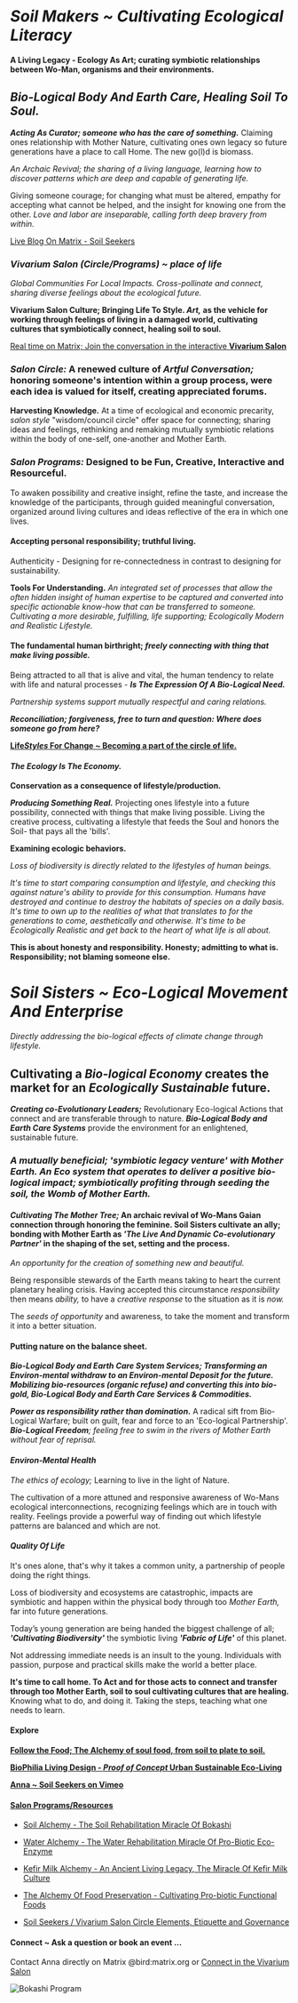 # *Soil Makers ~ Cultivating Ecological Literacy*

**A Living Legacy - Ecology As Art; curating symbiotic relationships between Wo-Man, organisms and their environments.**

## *Bio-Logical Body And Earth Care, Healing Soil To Soul.*

***Acting As Curator; someone who has the care of something.*** Claiming ones relationship with Mother Nature, cultivating ones own legacy so future generations have a place to call Home. The new go(l)d is biomass.

*An Archaic Revival; the sharing of a living language, learning how to discover patterns which are deep and capable of generating life.*

Giving someone courage; for changing what must be altered, empathy for accepting what cannot be helped, and the insight for knowing one from the other. *Love and labor are inseparable, calling forth deep bravery from within.*

[Live Blog On Matrix - Soil Seekers](https://matrix.to/#/!EwezVvVjpxKVCMIuRM:matrix.org?via=matrix.org&via=kde.org&via=converser.eu)

### *Vivarium Salon (Circle/Programs) ~ place of life*
*Global Communities For Local Impacts. Cross-pollinate and connect, sharing diverse feelings about the ecological future.*

**Vivarium Salon Culture; Bringing Life To Style. *Art,* as the vehicle for working through feelings of living in a damaged world, cultivating cultures that symbiotically connect, healing soil to soul.**

[Real time on Matrix; Join the conversation in the interactive **Vivarium Salon**](https://matrix.to/#/!LSpVaMCiYQehpJONFF:matrix.org?via=matrix.org&via=t2bot.io&via=stux.chat)

### *Salon Circle:* A renewed culture of *Artful Conversation;* honoring someone's intention within a group process, were each idea is valued for itself, creating appreciated forums.

**Harvesting Knowledge.**
At a time of ecological and economic precarity, *salon style* "wisdom/council circle" offer space for connecting; sharing ideas and feelings, rethinking and remaking mutually symbiotic relations within the body of one-self, one-another and Mother Earth.

### *Salon Programs:* Designed to be Fun, Creative, Interactive and Resourceful.

To awaken possibility and creative insight, refine the taste, and increase the knowledge of the participants, through guided meaningful conversation, organized around living cultures and ideas reflective of the era in which one lives.

#### Accepting personal responsibility; truthful living.
Authenticity - Designing for re-connectedness in contrast to designing for sustainability.

**Tools For Understanding.**
*An integrated set of processes that allow the often hidden insight of human expertise to be captured and converted into specific actionable know-how that can be transferred to someone. Cultivating a more desirable, fulfilling, life supporting; Ecologically Modern and Realistic Lifestyle.*

#### The fundamental human birthright; *freely connecting with thing that make living possible.*
Being attracted to all that is alive and vital, the human tendency to relate with life and natural processes - ***Is The Expression Of A Bio-Logical Need.***

*Partnership systems support mutually respectful and caring relations.* 

***Reconciliation; forgiveness, free to turn and question: Where does someone go from here?***

[**Life*Styles* For Change ~ Becoming a part of the circle of life.**](./lifeStylesForChange)

#### *The Ecology Is The Economy.*

**Conservation as a consequence of lifestyle/production.**

***Producing Something Real.*** Projecting ones lifestyle into a future possibility, connected with things that make living possible. Living the creative process, cultivating a lifestyle that feeds the Soul and honors the Soil- that pays all the 'bills'.

**Examining ecologic behaviors.**

*Loss of biodiversity is directly related to the lifestyles of human beings.*

*It's time to start comparing consumption and lifestyle, and checking this against nature's ability to provide for this consumption. Humans have destroyed and continue to destroy the habitats of species on a daily basis. It's time to own up to the realities of what that translates to for the generations to come, aesthetically and otherwise. It's time to be *Ecologically Realistic* and get back to the *heart* of what *life* is all about.* 

**This is about honesty and responsibility. Honesty; admitting to what is. Responsibility; not blaming someone else.**

# *Soil Sisters ~ Eco-Logical Movement And Enterprise*
*Directly addressing the bio-logical effects of climate change through lifestyle.*

## Cultivating a *Bio-logical Economy* creates the market for an *Ecologically Sustainable* future.

***Creating co-Evolutionary Leaders;*** Revolutionary Eco-logical Actions that connect and are transferable through to nature. ***Bio-Logical Body and Earth Care Systems*** provide the environment for an enlightened, sustainable future.

### *A mutually beneficial; 'symbiotic legacy venture' with Mother Earth. An Eco system that operates to deliver a positive bio-logical impact; symbiotically profiting through seeding the soil, the Womb of Mother Earth.*

#### *Cultivating The Mother Tree;* An archaic revival of Wo-Mans Gaian connection through honoring the feminine. Soil Sisters cultivate an ally; bonding with Mother Earth as *'The Live And Dynamic Co-evolutionary Partner'* in the shaping of the set, setting and the process.

*An opportunity for the creation of something new and beautiful.*

Being responsible stewards of the Earth means taking to heart the current planetary healing crisis. Having accepted this circumstance *responsibility* then means *ability,* to have a *creative response* to the situation as it is *now.* 

The *seeds of opportunity* and awareness, to take the moment and transform it into a better situation.

#### Putting nature on the balance sheet.

***Bio-Logical Body and Earth Care System Services; Transforming an Environ-mental withdraw to an Environ-mental Deposit for the future. Mobilizing bio-resources (organic refuse) and converting this into bio-gold, Bio-Logical Body and Earth Care Services & Commodities.***

***Power as responsibility rather than domination.*** A radical sift from Bio-Logical Warfare; built on guilt, fear and force to an 'Eco-logical Partnership'. ***Bio-Logical Freedom**; feeling free to swim in the rivers of Mother Earth without fear of reprisal.*

#### *Environ-Mental Health*

*The ethics of ecology;* Learning to live in the light of Nature.

The cultivation of a more attuned and responsive awareness of Wo-Mans ecological interconnections, recognizing feelings which are in touch with reality. Feelings provide a powerful way of finding out which lifestyle patterns are balanced and which are not.

#### *Quality Of Life*

It's ones alone, that's why it takes a common unity, a partnership of people doing the right things.

Loss of biodiversity and ecosystems are catastrophic, impacts are symbiotic and happen within the physical body through too *Mother Earth,* far into future generations.

Today’s young generation are being handed the biggest challenge of all; ***'Cultivating Biodiversity'*** the symbiotic living ***'Fabric of Life'*** of this planet.

Not addressing immediate needs is an insult to the young. Individuals with passion, purpose and practical skills make the world a better place.

**It's time to call home. To Act and for those acts to connect and transfer through too Mother Earth, soil to soul cultivating cultures that are healing.** Knowing what to do, and doing it. Taking the steps, teaching what one needs to learn.

#### Explore

[**Follow the Food; The Alchemy of soul food, from soil to plate to soil.**](./soulFood/followTheFood.md)

[**BioPhilia Living Design - *Proof of Concept* Urban Sustainable Eco-Living**](./bioPhiliaLivingDesignProofOfConcept/creativeEcoLivingProofOfConcept.md)

[**Anna ~ Soil Seekers on Vimeo**](https://vimeo.com/soilseekers)

#### [Salon Programs/Resources](./lifeStylesForChange)

- [Soil Alchemy - The Soil Rehabilitation Miracle Of Bokashi](./lifeStylesForChange/soilAlchemy.md)

- [Water Alchemy - The Water Rehabilitation Miracle Of Pro-Biotic Eco-Enzyme](./lifeStylesForChange/waterAlchemy.md)

- [Kefir Milk Alchemy - An Ancient Living Legacy, The Miracle Of Kefir Milk Culture](./lifeStylesForChange/kefirMilkAlchemy.md)

- [The Alchemy Of Food Preservation - Cultivating Pro-biotic Functional Foods](./lifeStylesForChange/lactoFermentbBasicMethod.md)

- [Soil Seekers / Vivarium Salon Circle Elements, Etiquette and Governance](./lifeStylesForChange/vivariumSalonCircleElements.md)

#### Connect ~ Ask a question or book an event ...
Contact Anna directly on Matrix @bird:matrix.org or [Connect in the Vivarium Salon](https://matrix.to/#/!LSpVaMCiYQehpJONFF:matrix.org)

![Bokashi Program](./eventGallery/bokashiProgram_web.jpg)
